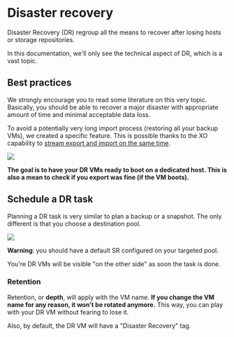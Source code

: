 # Disaster recovery

Disaster Recovery (DR) regroup all the means to recover after losing hosts or storage repositories.

In this documentation, we'll only see the technical aspect of DR, which is a vast topic.

## Best practices

We strongly encourage you to read some literature on this very topic. Basically, you should be able to recover a major disaster with appropriate amount of time and minimal acceptable data loss.

To avoid a potentially very long import process (restoring all your backup VMs), we created a specific feature. This is possible thanks to the XO capability to [stream export and import on the same time](https://xen-orchestra.com/blog/vm-streaming-export-in-xenserver/).

![](https://xen-orchestra.com/blog/content/images/2015/10/newsolution.png)

**The goal is to have your DR VMs ready to boot on a dedicated host. This is also a mean to check if you export was fine (if the VM boots).**

## Schedule a DR task

Planning a DR task is very similar to plan a backup or a snapshot. The only different is that you choose a destination pool.

![](https://xen-orchestra.com/blog/content/images/2015/11/DRexample.png)

**Warning**: you should have a default SR configured on your targeted pool.

You're DR VMs will be visible "on the other side" as soon the task is done.

### Retention

Retention, or **depth**, will apply with the VM name. **If you change the VM name for any reason, it won't be rotated anymore.** This way, you can play with your DR VM without fearing to lose it.

Also, by default, the DR VM will have a "Disaster Recovery" tag.